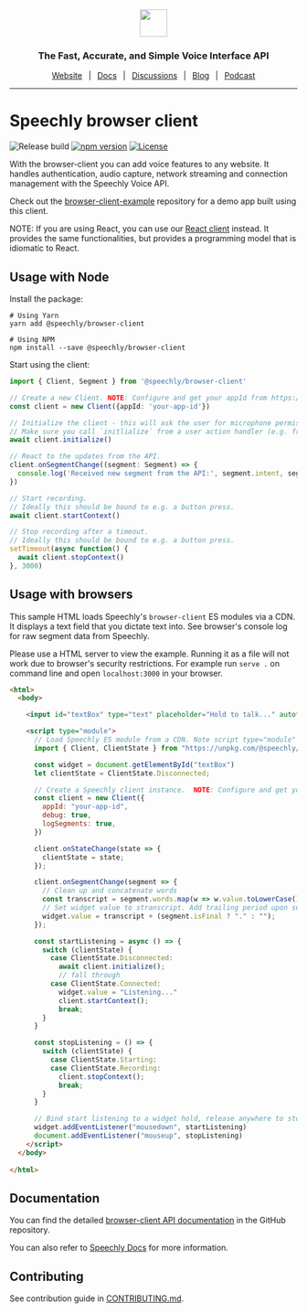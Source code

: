 <div align="center" markdown="1">
<a href="https://www.speechly.com">
   <img src="https://d33wubrfki0l68.cloudfront.net/f15fc952956e1952d6bd23661b7a7ee6b775faaa/c1b30/img/speechly-logo-duo-black.svg" height="48" />
</a>

### The Fast, Accurate, and Simple Voice Interface API

[Website](https://www.speechly.com/)
&ensp;|&ensp;
[Docs](https://docs.speechly.com/)
&ensp;|&ensp;
[Discussions](https://github.com/speechly/speechly/discussions)
&ensp;|&ensp;
[Blog](https://www.speechly.com/blog/)
&ensp;|&ensp;
[Podcast](https://anchor.fm/the-speechly-podcast)

---
</div>

# Speechly browser client

![Release build](https://github.com/speechly/browser-client/workflows/Release%20build/badge.svg?branch=master&event=release)
[![npm version](https://badge.fury.io/js/%40speechly%2Fbrowser-client.svg)](https://badge.fury.io/js/%40speechly%2Fbrowser-client)
[![License](http://img.shields.io/:license-mit-blue.svg)](LICENSE)

With the browser-client you can add voice features to any website. It handles authentication, audio capture, network streaming and connection management with the Speechly Voice API.

Check out the [browser-client-example](https://github.com/speechly/speechly/tree/main/examples/browser-client-example) repository for a demo app built using this client.

NOTE: If you are using React, you can use our [React client](https://github.com/speechly/speechly/libraries/react-client) instead. It provides the same functionalities, but provides a programming model that is idiomatic to React.

## Usage with Node

Install the package:

```shell
# Using Yarn
yarn add @speechly/browser-client

# Using NPM
npm install --save @speechly/browser-client
```

Start using the client:

```typescript
import { Client, Segment } from '@speechly/browser-client'

// Create a new Client. NOTE: Configure and get your appId from https://api.speechly.com/dashboard
const client = new Client({appId: 'your-app-id'})

// Initialize the client - this will ask the user for microphone permissions and establish the connection to Speechly API.
// Make sure you call `initlialize` from a user action handler (e.g. from a button press handler).
await client.initialize()

// React to the updates from the API.
client.onSegmentChange((segment: Segment) => {
  console.log('Received new segment from the API:', segment.intent, segment.entities, segment.words, segment.isFinal)
})

// Start recording.
// Ideally this should be bound to e.g. a button press.
await client.startContext()

// Stop recording after a timeout.
// Ideally this should be bound to e.g. a button press.
setTimeout(async function() {
  await client.stopContext()
}, 3000)
```

## Usage with browsers

This sample HTML loads Speechly's `browser-client` ES modules via a CDN. It displays a text field that you dictate text into. See browser's console log for raw segment data from Speechly.

Please use a HTML server to view the example. Running it as a file will not work due to browser's security restrictions. For example run `serve .` on command line and open `localhost:3000` in your browser.

```HTML
<html>
  <body>

    <input id="textBox" type="text" placeholder="Hold to talk..." autofocus>

    <script type="module">
      // Load Speechly ES module from a CDN. Note script type="module"
      import { Client, ClientState } from "https://unpkg.com/@speechly/browser-client/core/speechly.es.js"

      const widget = document.getElementById("textBox")
      let clientState = ClientState.Disconnected;

      // Create a Speechly client instance.  NOTE: Configure and get your appId from https://api.speechly.com/dashboard
      const client = new Client({
        appId: "your-app-id",
        debug: true,
        logSegments: true,
      })

      client.onStateChange(state => {
        clientState = state;
      });

      client.onSegmentChange(segment => {
        // Clean up and concatenate words
        const transcript = segment.words.map(w => w.value.toLowerCase()).filter(w => w !== "").join(" ");
        // Set widget value to stranscript. Add trailing period upon segment end.
        widget.value = transcript + (segment.isFinal ? "." : "");
      });

      const startListening = async () => {
        switch (clientState) {
          case ClientState.Disconnected:
            await client.initialize();
            // fall through
          case ClientState.Connected:
            widget.value = "Listening..."
            client.startContext();
            break;
        }
      }

      const stopListening = () => {
        switch (clientState) {
          case ClientState.Starting:
          case ClientState.Recording:
            client.stopContext();
            break;
        }
      }

      // Bind start listening to a widget hold, release anywhere to stop
      widget.addEventListener("mousedown", startListening)
      document.addEventListener("mouseup", stopListening)
    </script>
  </body>
  
</html>
```

## Documentation

You can find the detailed [browser-client API documentation](docs/classes/_index_d_.client.md) in the GitHub repository.

You can also refer to [Speechly Docs](https://docs.speechly.com/?utm_source=github&utm_medium=browser-client&utm_campaign=text) for more information.

## Contributing

See contribution guide in [CONTRIBUTING.md](https://github.com/speechly/speechly/blob/main/CONTRIBUTING.md).

